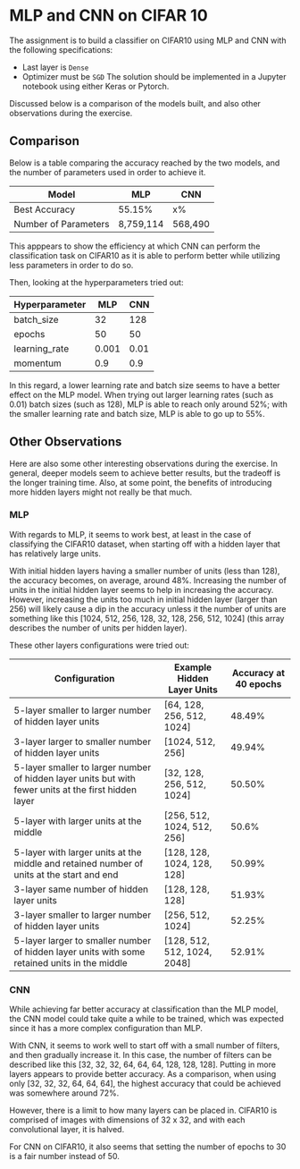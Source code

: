 # MLP and CNN on CIFAR 10  
The assignment is to build a classifier on CIFAR10 using MLP and CNN with the following specifications:
- Last layer is `Dense`
- Optimizer must be `SGD`
The solution should be implemented in a Jupyter notebook using either Keras or Pytorch.

Discussed below is a comparison of the models built, and also other observations during the exercise.

## Comparison

Below is a table comparing the accuracy reached by the two models, and the number of parameters used in order to achieve it.

Model | MLP | CNN
--- | --- | ----
Best Accuracy | 55.15% | x%
Number of Parameters | 8,759,114 | 568,490

This apppears to show the efficiency at which CNN can perform the classification task on CIFAR10 as it is able to perform better while utilizing less parameters in order to do so.

Then, looking at the hyperparameters tried out:

Hyperparameter | MLP | CNN
--- | --- | ---
batch_size | 32 | 128
epochs | 50 | 50
learning_rate | 0.001 | 0.01
momentum | 0.9 | 0.9

In this regard, a lower learning rate and batch size seems to have a better effect on the MLP model. When trying out larger learning rates (such as 0.01) batch sizes (such as 128), MLP is able to reach only around 52%; with the smaller learning rate and batch size, MLP is able to go up to 55%.

## Other Observations

Here are also some other interesting observations during the exercise. In general, deeper models seem to achieve better results, but the tradeoff is the longer training time. Also, at some point, the benefits of introducing more hidden layers might not really be that much.

### MLP

With regards to MLP, it seems to work best, at least in the case of classifying the CIFAR10 dataset, when starting off with a hidden layer that has relatively large units.

With initial hidden layers having a smaller number of units (less than 128), the accuracy becomes, on average, around 48%. Increasing the number of units in the initial hidden layer seems to help in increasing the accuracy. However, increasing the units too much in initial hidden layer (larger than 256) will likely cause a dip in the accuracy unless it the number of units are something like this [1024, 512, 256, 128, 32, 128, 256, 512, 1024] (this array describes the number of units per hidden layer).

These other layers configurations were tried out:

Configuration | Example Hidden Layer Units | Accuracy at 40 epochs
------ | ------ | ---
5-layer smaller to larger number of hidden layer units | [64, 128, 256, 512, 1024] | 48.49%
3-layer larger to smaller number of hidden layer units | [1024, 512, 256] | 49.94%
5-layer smaller to larger number of hidden layer units but with fewer units at the first hidden layer | [32, 128, 256, 512, 1024] | 50.50%
5-layer with larger units at the middle | [256, 512, 1024, 512, 256] | 50.6%
5-layer with larger units at the middle and retained number of units at the start and end | [128, 128, 1024, 128, 128] | 50.99%
3-layer same number of hidden layer units | [128, 128, 128] | 51.93%
3-layer smaller to larger number of hidden layer units | [256, 512, 1024] | 52.25%
5-layer larger to smaller number of hidden layer units with some retained units in the middle | [128, 512, 512, 1024, 2048] | 52.91%

### CNN
While achieving far better accuracy at classification than the MLP model, the CNN model could take quite a while to be trained, which was expected since it has a more complex configuration than MLP.

With CNN, it seems to work well to start off with a small number of filters, and then gradually increase it. In this case, the number of filters can be described like this [32, 32, 32, 64, 64, 64, 128, 128, 128]. Putting in more layers appears to provide better accuracy. As a comparison, when using only [32, 32, 32, 64, 64, 64], the highest accuracy that could be achieved was somewhere around 72%.

However, there is a limit to how many layers can be placed in. CIFAR10 is comprised of images with dimensions of 32 x 32, and with each convolutional layer, it is halved.

For CNN on CIFAR10, it also seems that setting the number of epochs to 30 is a fair number instead of 50.